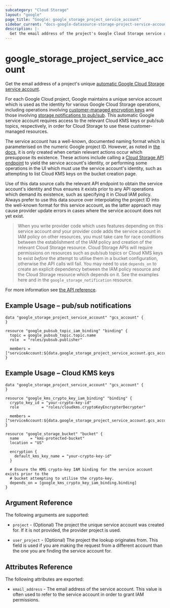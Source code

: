 ```yaml
---
subcategory: "Cloud Storage"
layout: "google"
page_title: "Google: google_storage_project_service_account"
sidebar_current: "docs-google-datasource-storage-project-service-account"
description: |-
  Get the email address of the project's Google Cloud Storage service account
---
```


# google\_storage\_project\_service\_account

Get the email address of a project's unique [automatic Google Cloud Storage service account](https://cloud.google.com/storage/docs/projects#service-accounts).

For each Google Cloud project, Google maintains a unique service account which
is used as the identity for various Google Cloud Storage operations, including
operations involving
[customer-managed encryption keys](https://cloud.google.com/storage/docs/encryption/customer-managed-keys)
and those involving
[storage notifications to pub/sub](https://cloud.google.com/storage/docs/gsutil/commands/notification).
This automatic Google service account requires access to the relevant Cloud KMS keys or pub/sub topics, respectively, in order for Cloud Storage to use
these customer-managed resources.

The service account has a well-known, documented naming format which is parameterised on the numeric Google project ID.
However, as noted in [the docs](https://cloud.google.com/storage/docs/projects#service-accounts), it is only created when certain relevant actions occur which
presuppose its existence.
These actions include calling a [Cloud Storage API endpoint](https://cloud.google.com/storage/docs/json_api/v1/projects/serviceAccount/get) to yield the
service account's identity, or performing some operations in the UI which must use the service account's identity, such as attempting to list Cloud KMS keys
on the bucket creation page.

Use of this data source calls the relevant API endpoint to obtain the service account's identity and thus ensures it exists prior to any API operations
which demand its existence, such as specifying it in Cloud IAM policy.
Always prefer to use this data source over interpolating the project ID into the well-known format for this service account, as the latter approach may cause
provider update errors in cases where the service account does not yet exist.

>  When you write provider code which uses features depending on this service account *and* your provider code adds the service account in IAM policy on other resources,
   you must take care for race conditions between the establishment of the IAM policy and creation of the relevant Cloud Storage resource.
   Cloud Storage APIs will require permissions on resources such as pub/sub topics or Cloud KMS keys to exist *before* the attempt to utilise them in a
   bucket configuration, otherwise the API calls will fail.
   You may need to use `depends_on` to create an explicit dependency between the IAM policy resource and the Cloud Storage resource which depends on it.
   See the examples here and in the `google_storage_notification` resource.

For more information see
[the API reference](https://cloud.google.com/storage/docs/json_api/v1/projects/serviceAccount).

## Example Usage – pub/sub notifications

```hcl
data "google_storage_project_service_account" "gcs_account" {
}

resource "google_pubsub_topic_iam_binding" "binding" {
  topic = google_pubsub_topic.topic.name
  role  = "roles/pubsub.publisher"

  members = ["serviceAccount:${data.google_storage_project_service_account.gcs_account.email_address}"]
}
```

## Example Usage – Cloud KMS keys

```hcl
data "google_storage_project_service_account" "gcs_account" {
}

resource "google_kms_crypto_key_iam_binding" "binding" {
  crypto_key_id = "your-crypto-key-id"
  role          = "roles/cloudkms.cryptoKeyEncrypterDecrypter"

  members = ["serviceAccount:${data.google_storage_project_service_account.gcs_account.email_address}"]
}

resource "google_storage_bucket" "bucket" {
  name     = "kms-protected-bucket"
  location = "US"

  encryption {
    default_kms_key_name = "your-crypto-key-id"
  }

  # Ensure the KMS crypto-key IAM binding for the service account exists prior to the
  # bucket attempting to utilise the crypto-key.
  depends_on = [google_kms_crypto_key_iam_binding.binding]
}
```

## Argument Reference

The following arguments are supported:

* `project` - (Optional) The project the unique service account was created for. If it is not provided, the provider project is used.

* `user_project` - (Optional) The project the lookup originates from. This field is used if you are making the request
from a different account than the one you are finding the service account for.

## Attributes Reference

The following attributes are exported:

* `email_address` - The email address of the service account. This value is often used to refer to the service account
in order to grant IAM permissions.
